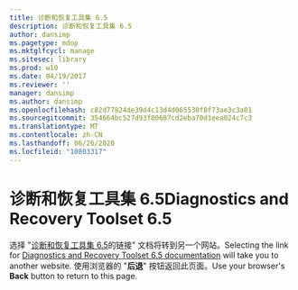 ```yaml
---
title: 诊断和恢复工具集 6.5
description: 诊断和恢复工具集 6.5
author: dansimp
ms.pagetype: mdop
ms.mktglfcycl: manage
ms.sitesec: library
ms.prod: w10
ms.date: 04/19/2017
ms.reviewer: ''
manager: dansimp
ms.author: dansimp
ms.openlocfilehash: c82d77824de39d4c13d4d065530f8f73ae3c3a01
ms.sourcegitcommit: 354664bc527d93f80687cd2eba70d1eea024c7c3
ms.translationtype: MT
ms.contentlocale: zh-CN
ms.lasthandoff: 06/26/2020
ms.locfileid: "10803317"
---
```

# <span data-ttu-id="10bbe-103">诊断和恢复工具集 6.5</span><span class="sxs-lookup"><span data-stu-id="10bbe-103">Diagnostics and Recovery Toolset 6.5</span></span>

<span data-ttu-id="10bbe-104">选择 "[诊断和恢复工具集 6.5](https://technet.microsoft.com/library/jj713388.aspx)的链接" 文档将转到另一个网站。</span><span class="sxs-lookup"><span data-stu-id="10bbe-104">Selecting the link for [Diagnostics and Recovery Toolset 6.5 documentation](https://technet.microsoft.com/library/jj713388.aspx) will take you to another website.</span></span> <span data-ttu-id="10bbe-105">使用浏览器的 "**后退**" 按钮返回此页面。</span><span class="sxs-lookup"><span data-stu-id="10bbe-105">Use your browser's **Back** button to return to this page.</span></span>   
